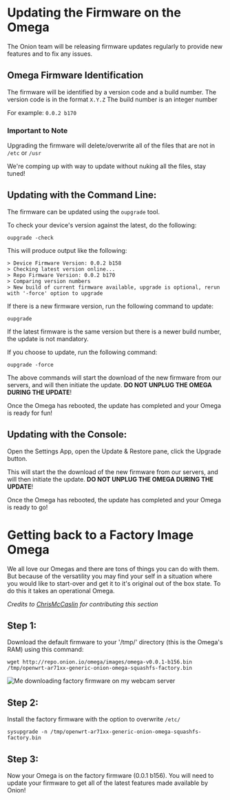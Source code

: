 # Updating the Firmware on the Omega

The Onion team will be releasing firmware updates regularly to provide new features and to fix any issues.

## Omega Firmware Identification

The firmware will be identified by a version code and a build number.
The version code is in the format `X.Y.Z`
The build number is an integer number

For example: `0.0.2 b170`

### Important to Note

Upgrading the firmware will delete/overwrite all of the files that are not in `/etc` or `/usr`

We're comping up with way to update without nuking all the files, stay tuned!


## Updating with the Command Line:

The firmware can be updated using the `oupgrade` tool.

To check your device's version against the latest, do the following:

```
oupgrade -check
```

This will produce output like the following:

```
> Device Firmware Version: 0.0.2 b158
> Checking latest version online...
> Repo Firmware Version: 0.0.2 b170
> Comparing version numbers
> New build of current firmware available, upgrade is optional, rerun with '-force' option to upgrade
```

If there is a new firmware version, run the following command to update:

```
oupgrade
```

If the latest firmware is the same version but there is a newer build number, the update is not mandatory.

If you choose to update, run the following command:

```
oupgrade -force
```

The above commands will start the download of the new firmware from our servers, and will then initiate the update.
**DO NOT UNPLUG THE OMEGA DURING THE UPDATE**!

Once the Omega has rebooted, the update has completed and your Omega is ready for fun!


## Updating with the Console:

Open the Settings App, open the Update & Restore pane, click the Upgrade button.

This will start the the download of the new firmware from our servers, and will then initiate the update.
**DO NOT UNPLUG THE OMEGA DURING THE UPDATE**!

Once the Omega has rebooted, the update has completed and your Omega is ready to go!

# Getting back to a Factory Image Omega

We all love our Omegas and there are tons of things you can do with them. But because of the versatility you may find your self in a situation where you would like to start-over and get it to it's original out of the box state. To do this it takes an operational Omega. 

*Credits to [ChrisMcCaslin](https://community.onion.io/user/chris-mccaslin) for contributing this section*

## Step 1:
Download the default firmware to your '/tmp/' directory (this is the Omega's RAM) using this command:
```
wget http://repo.onion.io/omega/images/omega-v0.0.1-b156.bin /tmp/openwrt-ar71xx-generic-onion-omega-squashfs-factory.bin
```
![Me downloading factory firmware on my webcam server](http://i.imgur.com/YHvakiu.png "Me downloading factory firmware on my webcam server")

## Step 2:
Install the factory firmware with the option to overwrite `/etc/`
```
sysupgrade -n /tmp/openwrt-ar71xx-generic-onion-omega-squashfs-factory.bin
```

## Step 3:
Now your Omega is on the factory firmware (0.0.1 b156). You will need to update your firmware to get all of the latest features made available by Onion!

